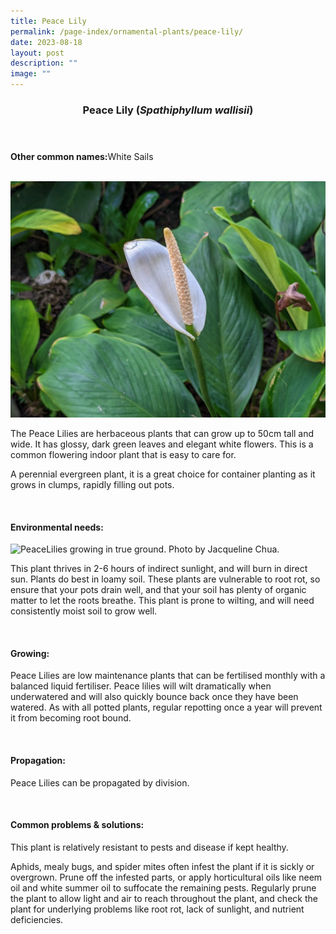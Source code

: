 ```yaml
---
title: Peace Lily
permalink: /page-index/ornamental-plants/peace-lily/
date: 2023-08-18
layout: post
description: ""
image: ""
---
```

<header> 
	<h3>Peace Lily (<em>Spathiphyllum wallisii</em>)</h3> 
</header>

<section>
	<p><strong>Other common names:</strong>White Sails</p>
	<br>
</section>

<section>
	<img title="Peace Lily flower. Photo by Jacqueline Chua." src="/images/peacelily%20(4)_jacquelinechua.jpg">
	<p>The Peace Lilies are herbaceous plants that can grow up to 50cm tall and wide. It has glossy, dark green leaves and elegant white flowers. This is a common flowering indoor plant that is easy to care for.</p>
	<p>A perennial evergreen plant, it is a great choice for container planting as it grows in clumps, rapidly filling out pots.</p>
	 <br> 
</section> 
 
<section> 
  <h4>Environmental needs:</h4> 
	<img title="PeaceLilies growing in true ground. Photo by Jacqueline Chua." src="/images/Plants/peacelily%20(5)_jacquelinechua.jpg">
  <p>This plant thrives in 2-6 hours of indirect sunlight, and will burn in direct sun. Plants do best in loamy soil. These plants are vulnerable to root rot, so ensure that your pots drain well, and that your soil has plenty of organic matter to let the roots breathe. This plant is prone to wilting, and will need consistently moist soil to grow well.</p> 
	<br>
</section>

<section> 
  <h4>Growing:</h4> 
	<p>Peace Lilies are low maintenance plants that can be fertilised monthly with a balanced liquid fertiliser. Peace lilies will wilt dramatically when underwatered and will also quickly bounce back once they have been watered. As with all potted plants, regular repotting once a year will prevent it from becoming root bound.</p> 
	<br> 
</section> 

<section> 
  <h4>Propagation:</h4> 
	<p>Peace Lilies can be propagated by division.</p> 
	<br> 
</section> 
 
<section> 
  <h4>Common problems &amp; solutions:</h4> 
	<p>This plant is relatively resistant to pests and disease if kept healthy.</p>
	<p>Aphids, mealy bugs, and spider mites often infest the plant if it is sickly or overgrown. Prune off the infested parts, or apply horticultural oils like neem oil and white summer oil to suffocate the remaining pests. Regularly prune the plant to allow light and air to reach throughout the plant, and check the plant for underlying problems like root rot, lack of sunlight, and nutrient deficiencies.</p>
	<br> 
</section>